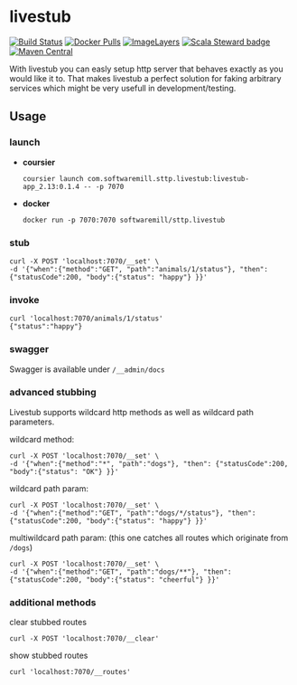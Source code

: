 # livestub

[![Build Status](https://travis-ci.org/softwaremill/livestub.svg?branch=master)](https://travis-ci.org/softwaremill/livestub)
[![Docker Pulls](https://img.shields.io/docker/pulls/softwaremill/sttp.livestub.svg)](https://hub.docker.com/r/softwaremill/sttp.livestub/)
[![ImageLayers](https://images.microbadger.com/badges/image/softwaremill/sttp.livestub.svg)](https://microbadger.com/#/images/softwaremill/sttp.livestub)
[![Scala Steward badge](https://img.shields.io/badge/Scala_Steward-helping-brightgreen.svg?style=flat&logo=data:image/png;base64,iVBORw0KGgoAAAANSUhEUgAAAA4AAAAQCAMAAAARSr4IAAAAVFBMVEUAAACHjojlOy5NWlrKzcYRKjGFjIbp293YycuLa3pYY2LSqql4f3pCUFTgSjNodYRmcXUsPD/NTTbjRS+2jomhgnzNc223cGvZS0HaSD0XLjbaSjElhIr+AAAAAXRSTlMAQObYZgAAAHlJREFUCNdNyosOwyAIhWHAQS1Vt7a77/3fcxxdmv0xwmckutAR1nkm4ggbyEcg/wWmlGLDAA3oL50xi6fk5ffZ3E2E3QfZDCcCN2YtbEWZt+Drc6u6rlqv7Uk0LdKqqr5rk2UCRXOk0vmQKGfc94nOJyQjouF9H/wCc9gECEYfONoAAAAASUVORK5CYII=)](https://scala-steward.org)
[![Maven Central](https://maven-badges.herokuapp.com/maven-central/com.softwaremill.sttp.livestub/livestub-app_2.13/badge.svg)](https://search.maven.org/search?q=g:com.softwaremill.sttp.livestub)


With livestub you can easly setup http server that behaves exactly as you would like it to. That makes livestub a perfect solution for faking arbitrary services which might be very usefull in development/testing.

## Usage

### launch
 - **coursier**

    `coursier launch com.softwaremill.sttp.livestub:livestub-app_2.13:0.1.4 -- -p 7070`

- **docker**

    `docker run -p 7070:7070 softwaremill/sttp.livestub`

### stub
```
curl -X POST 'localhost:7070/__set' \
-d '{"when":{"method":"GET", "path":"animals/1/status"}, "then": {"statusCode":200, "body":{"status": "happy"} }}'
```

### invoke
```
curl 'localhost:7070/animals/1/status'
{"status":"happy"}
```

### swagger

Swagger is available under `/__admin/docs`

### advanced stubbing

Livestub supports wildcard http methods as well as wildcard path parameters.

wildcard method:
```
curl -X POST 'localhost:7070/__set' \
-d '{"when":{"method":"*", "path":"dogs"}, "then": {"statusCode":200, "body":{"status": "OK"} }}'
```

wildcard path param: 
```
curl -X POST 'localhost:7070/__set' \
-d '{"when":{"method":"GET", "path":"dogs/*/status"}, "then": {"statusCode":200, "body":{"status": "happy"} }}'
```

multiwildcard path param: (this one catches all routes which originate from `/dogs`)
```
curl -X POST 'localhost:7070/__set' \
-d '{"when":{"method":"GET", "path":"dogs/**"}, "then": {"statusCode":200, "body":{"status": "cheerful"} }}'
```

### additional methods

clear stubbed routes
```
curl -X POST 'localhost:7070/__clear'
```

show stubbed routes

```
curl 'localhost:7070/__routes'
```
